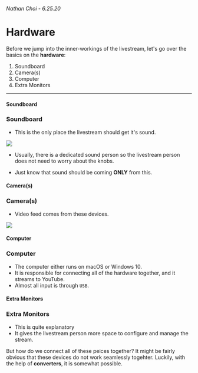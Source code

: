 *Nathan Choi - 6.25.20*
# Hardware
Before we jump into the inner-workings 
of the livestream, let's go over the basics
on the **hardware**:

1. Soundboard
2. Camera(s)
3. Computer
4. Extra Monitors

---


<!-- tabs:start -->

#### **Soundboard**
### Soundboard
- This is the only place the livestream should get
it's sound. 

<img src="https://cdn.instructables.com/FJA/EWUQ/F341W36J/FJAEWUQF341W36J.LARGE.jpg?fit=bounds">

- Usually, there is a dedicated sound person so the 
livestream person does not need to worry about the knobs.

- Just know that sound should be coming **ONLY** from this.


#### **Camera(s)**
### Camera(s)
- Video feed comes from these devices.

<img src="https://uniquephoto.azureedge.net/resources/uniquephoto/images/products/processed/UIOBLM050.zoom.a.jpg">

#### **Computer**
### Computer
- The computer either runs on macOS or Windows 10.
- It is responsible for connecting all of the hardware together, and it streams to YouTube.
- Almost all input is through `USB`. 


#### **Extra Monitors**
### Extra Monitors
- This is quite explanatory
- It gives the livestream person more space to 
configure and manage the stream.
<!-- tabs:end -->

But how do we connect all of these peices together?
It might be fairly obvious that these devices do not work
seamlessly togehter. Luckily, with the help of **converters**, 
it is somewhat possible.


